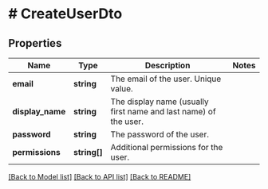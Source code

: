 # # CreateUserDto

## Properties

Name | Type | Description | Notes
------------ | ------------- | ------------- | -------------
**email** | **string** | The email of the user. Unique value. |
**display_name** | **string** | The display name (usually first name and last name) of the user. |
**password** | **string** | The password of the user. |
**permissions** | **string[]** | Additional permissions for the user. |

[[Back to Model list]](../../README.md#models) [[Back to API list]](../../README.md#endpoints) [[Back to README]](../../README.md)
